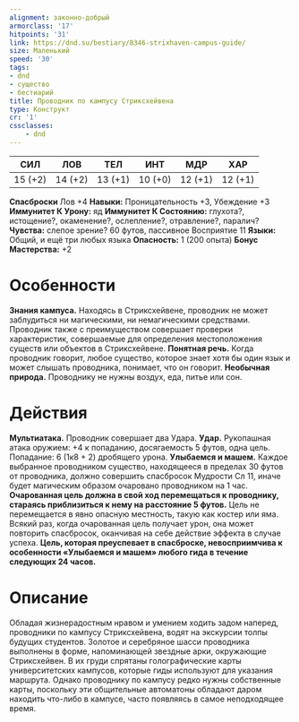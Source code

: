 ```yaml
---
alignment: законно-добрый
armorclass: '17'
hitpoints: '31'
link: https://dnd.su/bestiary/8346-strixhaven-campus-guide/
size: Маленький
speed: '30'
tags:
- dnd
- существо
- бестиарий
title: Проводник по кампусу Стриксхейвена
type: Конструкт
cr: '1'
cssclasses:
    - dnd
---
```



| СИЛ | ЛОВ | ТЕЛ | ИНТ | МДР | ХАР |
|---|---|---|---|---|---|
| 15 (+2) | 14 (+2) | 13 (+1) | 10 (+0) | 12 (+1) | 12 (+1) |
**Спасброски** Лов +4
**Навыки:** Проницательность +3, Убеждение +3
**Иммунитет К Урону:** яд
**Иммунитет К Состоянию:** глухота?, истощение?, окаменение?, ослепление?, отравление?, паралич?
**Чувства:** слепое зрение? 60 футов, пассивное Восприятие 11
**Языки:** Общий, и ещё три любых языка
**Опасность:** 1 (200 опыта)
**Бонус Мастерства:** +2


# Особенности
**Знания кампуса.** Находясь в Стриксхейвене, проводник не может заблудиться ни магическими, ни немагическими средствами. Проводник также с  преимуществом совершает проверки характеристик, совершаемые для определения местоположения существ или объектов в Стриксхейвене.
**Понятная речь.** Когда проводник говорит, любое существо, которое знает хотя бы один язык и может слышать проводника, понимает, что он говорит.
**Необычная природа.** Проводнику не нужны воздух, еда, питье или сон.


# Действия
**Мультиатака.** Проводник совершает два Удара.
**Удар.** Рукопашная атака оружием: +4 к попаданию, досягаемость 5 футов, одна цель. Попадание: 6 (1к8 + 2) дробящего урона.
**Улыбаемся и машем.** Каждое выбранное проводником существо, находящееся в пределах 30 футов от проводника, должно совершить спасбросок Мудрости Сл 11, иначе будет магическим образом очаровано проводником на 1 час.
**Очарованная цель должна в свой ход перемещаться к проводнику, стараясь приблизиться к нему на расстояние 5 футов.** Цель не перемещается в явно опасную местность, такую как костер или яма. Всякий раз, когда очарованная цель получает урон, она может повторить спасбросок, оканчивая на себе действие эффекта в случае успеха.
**Цель, которая преуспевает в спасброске, невосприимчива к особенности «Улыбаемся и машем» любого гида в течение следующих 24 часов.** 


# Описание
Обладая жизнерадостным нравом и умением ходить задом наперед, проводники по кампусу Стриксхейвена, водят на экскурсии толпы будущих студентов. Золотое и серебряное шасси проводника выполнены в форме, напоминающей звездные арки, окружающие Стриксхейвен. В их груди спрятаны голографические карты университетских кампусов, которые гиды используют для указания маршрута. Однако проводнику по кампусу редко нужны собственные карты, поскольку эти общительные автоматоны обладают даром находить что-либо в кампусе, часто появляясь в самое неподходящее время.